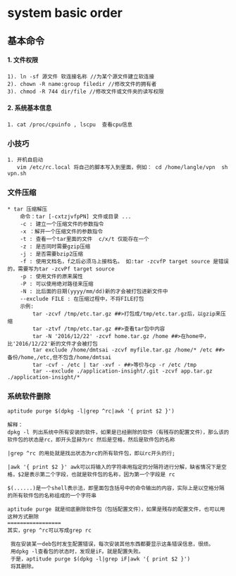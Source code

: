 # system basic order

## 基本命令

#### 1. 文件权限

    1). ln -sf 源文件 软连接名称 //为某个源文件建立软连接
    2). chown -R name:group filedir //修改文件的拥有者
    3). chmod -R 744 dir/file //修改文件或文件夹的读写权限

#### 2. 系统基本信息
```
1. cat /proc/cpuinfo , lscpu  查看cpu信息

```


### 小技巧

    1. 开机自启动
       vim /etc/rc.local 将自己的脚本写入到里面，例如： cd /home/langle/vpn  sh vpn.sh


### 文件压缩
  
    * tar 压缩解压 
        命令：tar [-cxtzjvfpPN] 文件或目录 ...
        -c : 建立一个压缩文件的参数指令
        -x ：解开一个压缩文件的参数指令
        -t : 查看一个tar里面的文件  c/x/t 仅能存在一个
        -z : 是否同时需要gzip压缩
        -j : 是否需要bzip2压缩
        -f : 使用文档名，f之后必须马上接档名。 如:tar -zcvfP target source 是错误的，需要写为tar -zcvPf target source
        -p : 使用文件的原来属性
        -P : 可以使用绝对路径来压缩
        -N : 比后面的日期(yyyy/mm/dd)新的才会被打包进新文件中
        --exclude FILE : 在压缩过程中，不将FILE打包
        示例:
            tar -zcvf /tmp/etc.tar.gz ##>打包成/tmp/etc.tar.gz后，以gzip来压缩
            tar -ztvf /tmp/etc.tar.gz ##>查看tar包中内容
            tar -N '2016/12/22' -zcvf home.tar.gz /home ##>在home中，比'2016/12/22'新的文件才会被打包
            tar exclude /home/dmtsai -zcvf myfile.tar.gz /home/* /etc ##>备份/home,/etc,但不包含/home/dmtsai
            tar -cvf - /etc | tar -xvf - ##>等价与cp -r /etc /tmp
            tar --exclude ./application-insight/.git -zcvf app.tar.gz ./application-insight/*
    
### 系统软件删除
```
aptitude purge $(dpkg -l|grep ^rc|awk '{ print $2 }')

解释：
dpkg -l 列出系统中所有安装的软件，如果是已经删除的软件（有残存的配置文件），那么该的软件包的状态是rc，即开头显赫为rc 然后是空格，然后是软件包的名称

|grep ^rc 的用处就是找出状态为rc的所有软件包，即以rc开头的行;

|awk '{ print $2 }' awk可以将输入的字符串用指定的分隔符进行分解，缺省情况下是空格，$2是表示第二个字段，也就是软件包的名称，因为第一个字段是 rc

$(......)是一个shell表示法，即里面包含括号中的命令输出的内容，实际上是以空格分隔的所有软件包的名称组成的一个字符串

aptitude purge 就是彻底删除软件包（包括配置文件），如果是残存的配置文件，也可以用这种方式删除
=================
其实，grep ^rc可以写成grep rc
 
 我在安装某一deb包时发生配置错误，每次安装其他东西都要显示这条错误信息，很烦。
 用dpkg -l查看包的状态时，发现是iF。就是配置失败。
 于是，aptitude purge $(dpkg -l|grep iF|awk '{ print $2 }')
 将其删除。
```
